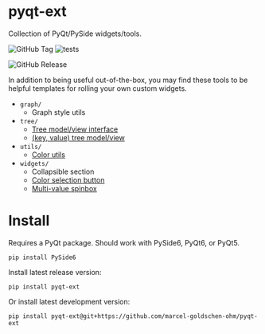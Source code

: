 # pyqt-ext
Collection of PyQt/PySide widgets/tools.

![GitHub Tag](https://img.shields.io/github/v/tag/marcel-goldschen-ohm/pyqt-ext?cacheSeconds=1)
![tests](https://github.com/marcel-goldschen-ohm/pyqt-ext/actions/workflows/build-test.yml/badge.svg)

![GitHub Release](https://img.shields.io/github/v/release/marcel-goldschen-ohm/pyqt-ext?include_prereleases&cacheSeconds=1)

In addition to being useful out-of-the-box, you may find these tools to be helpful templates for rolling your own custom widgets.

- `graph/`
    - Graph style utils
- `tree/`
    - [Tree model/view interface](docs/AbstractTree.md)
    - [(key, value) tree model/view](docs/KeyValueTree.md)
- `utils/`
    - [Color utils](docs/ColorUtils.md)
- `widgets/`
    - Collapsible section
    - [Color selection button](docs/ColorButton.md)
    - [Multi-value spinbox](docs/MultiValueSpinBox.md)

# Install
Requires a PyQt package. Should work with PySide6, PyQt6, or PyQt5.
```shell
pip install PySide6
```
Install latest release version:
```shell
pip install pyqt-ext
```
Or install latest development version:
```shell
pip install pyqt-ext@git+https://github.com/marcel-goldschen-ohm/pyqt-ext
```